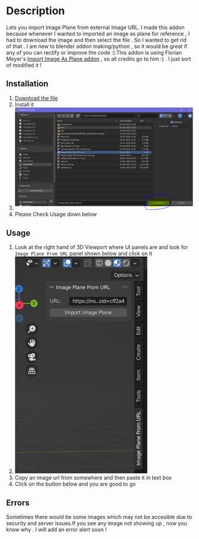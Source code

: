 # Description
Lets you import Image Plane from external Image URL. I made this addon because whenever I wanted to imported an image as plane for reference  , I had to download the image and then select the file . So I wanted to get rid of that . I am new to blender addon making/python , so it would be great if any of you can rectify or improve the code :).This addon is using Florian Meyer's [Import Image As Plane addon](https://github.com/sobotka/blender-addons/blob/master/io_import_images_as_planes.py) , so all credits go to him :) . I just sort  of modified it !

## Installation
1. [Download the file](https://cdn.discordapp.com/attachments/953852431651979304/953852735139241984/Image_Plane_From_URL.py)
2. Install it 
3. ![This is an image](https://github.com/sougataghar477/Import-Image-Plane-From-URL/blob/main/installation.PNG?raw=true)
4. Please Check Usage down below  
## Usage
1. Look at the right hand of 3D Viewport where UI panels are and look for `Image Plane From URL` panel shown below and click on it
2. ![This is an image](https://github.com/sougataghar477/Import-Image-Plane-From-URL/blob/main/urlImage2.PNG?raw=true)
3. Copy an image url from somewhere and then paste it in text box
4. Click on the button below and you are good to go

## Errors
Sometimes there would be some images which may not be accesible due to security and server issues.If you see any image not showing up , now you know why . I will add an error alert soon ! 
